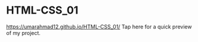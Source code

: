 # HTML-CSS_01

https://umarahmad12.github.io/HTML-CSS_01/
Tap here for a quick preview of my project.
